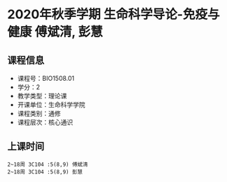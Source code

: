 # 2020年秋季学期 生命科学导论-免疫与健康 傅斌清, 彭慧






## 课程信息

- 课程号：BIO1508.01
- 学分：2
- 教学类型：理论课
- 开课单位：生命科学学院
- 课程类别：通修
- 课程层次：核心通识

## 上课时间

```
2~18周 3C104 :5(8,9) 傅斌清
2~18周 3C104 :5(8,9) 彭慧
```

